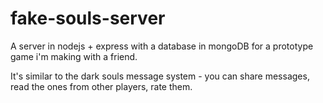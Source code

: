 # fake-souls-server

A server in nodejs + express with a database in mongoDB for a prototype game i'm making with a friend.

It's similar to the dark souls message system - you can share messages, read the ones from other players, rate them.
